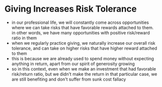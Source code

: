 # Giving Increases Risk Tolerance

* in our professional life, we will constantly come across opportunities where we can take risks that have favorable rewards attached to them. in other words, we have many opportunities with positive risk/reward ratio in them
* when we regularly practice giving, we naturally increase our overall risk tolerance, and can take on higher risks that have higher reward attached to them
* this is because we are already used to spend money without expecting anything in return, apart from our spirit of generosity growing
* so in this context, even when we make an investment that had favorable risk/return ratio, but we didn't make the return in that particular case, we are still benefiting and don't suffer from sunk cost fallacy
